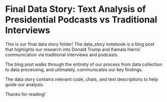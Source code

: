 # Final Data Story: Text Analysis of Presidential Podcasts vs Traditional Interviews

This is our final data story folder! The data_story notebook is a blog post that highlights our research into Donald Trump and Kamala Harris' communication via traditional interviews and podcasts. 

The blog post walks through the entirety of our process from data collection to data processing, and ultimately, communicates our key findings. 

The data story contains relevant code, chats, and text descriptions to help guide our analysis. 

Thanks for reading!